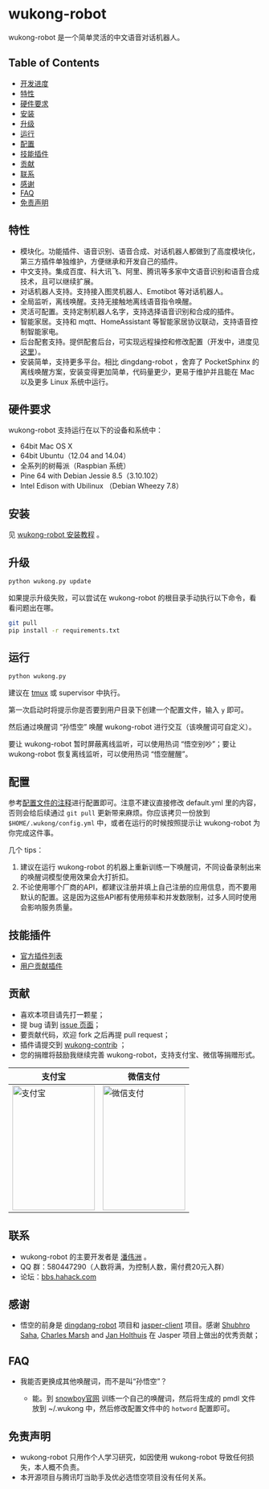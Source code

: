 # wukong-robot

wukong-robot 是一个简单灵活的中文语音对话机器人。

## Table of Contents

* [开发进度](#研发进度)
* [特性](#特性)
* [硬件要求](#硬件要求)
* [安装](#安装)
* [升级](#升级)
* [运行](#运行)
* [配置](#配置)
* [技能插件](#插件)
* [贡献](#贡献)
* [联系](#联系)
* [感谢](#感谢)
* [FAQ](#faq)
* [免责声明](#免责声明)

## 特性

* 模块化。功能插件、语音识别、语音合成、对话机器人都做到了高度模块化，第三方插件单独维护，方便继承和开发自己的插件。
* 中文支持。集成百度、科大讯飞、阿里、腾讯等多家中文语音识别和语音合成技术，且可以继续扩展。
* 对话机器人支持。支持接入图灵机器人、Emotibot 等对话机器人。
* 全局监听，离线唤醒。支持无接触地离线语音指令唤醒。
* 灵活可配置。支持定制机器人名字，支持选择语音识别和合成的插件。
* 智能家居。支持和 mqtt、HomeAssistant 等智能家居协议联动，支持语音控制智能家电。
* 后台配套支持。提供配套后台，可实现远程操控和修改配置（开发中，进度见[这里](https://github.com/wzpan/wukong-robot/wiki/roadmap)）。
* 安装简单，支持更多平台。相比 dingdang-robot ，舍弃了 PocketSphinx 的离线唤醒方案，安装变得更加简单，代码量更少，更易于维护并且能在 Mac 以及更多 Linux 系统中运行。

## 硬件要求 ##

wukong-robot 支持运行在以下的设备和系统中：

* 64bit Mac OS X
* 64bit Ubuntu（12.04 and 14.04）
* 全系列的树莓派（Raspbian 系统）
* Pine 64 with Debian Jessie 8.5（3.10.102）
* Intel Edison with Ubilinux （Debian Wheezy 7.8）

## 安装 ##

见 [wukong-robot 安装教程](https://github.com/wzpan/wukong-robot/wiki/install) 。

## 升级

``` bash
python wukong.py update
```

如果提示升级失败，可以尝试在 wukong-robot 的根目录手动执行以下命令，看看问题出在哪。

``` sh
git pull
pip install -r requirements.txt
```

## 运行 ##

``` bash
python wukong.py
```

建议在 [tmux](http://blog.jobbole.com/87278/) 或 supervisor 中执行。

第一次启动时将提示你是否要到用户目录下创建一个配置文件，输入 `y` 即可。

然后通过唤醒词 “孙悟空” 唤醒 wukong-robot 进行交互（该唤醒词可自定义）。

要让 wukong-robot 暂时屏蔽离线监听，可以使用热词 “悟空别吵”；要让 wukong-robot 恢复离线监听，可以使用热词 “悟空醒醒”。

## 配置 ##

参考[配置文件的注释](https://github.com/wzpan/wukong-robot/blob/master/static/default.yml)进行配置即可。注意不建议直接修改 default.yml 里的内容，否则会给后续通过 `git pull` 更新带来麻烦。你应该拷贝一份放到 `$HOME/.wukong/config.yml` 中，或者在运行的时候按照提示让 wukong-robot 为你完成这件事。

几个 tips：

1. 建议在运行 wukong-robot 的机器上重新训练一下唤醒词，不同设备录制出来的唤醒词模型使用效果会大打折扣。
2. 不论使用哪个厂商的API，都建议注册并填上自己注册的应用信息，而不要用默认的配置。这是因为这些API都有使用频率和并发数限制，过多人同时使用会影响服务质量。

## 技能插件 ##

* [官方插件列表](https://github.com/wzpan/wukong-robot/wiki/plugins)
* [用户贡献插件](https://github.com/wzpan/wukong-contrib)

## 贡献

* 喜欢本项目请先打一颗星；
* 提 bug 请到 [issue 页面](https://github.com/wzpan/wukong-robot/issues)；
* 要贡献代码，欢迎 fork 之后再提 pull request；
* 插件请提交到 [wukong-contrib](https://github.com/wzpan/wukong-contrib) ；
* 您的捐赠将鼓励我继续完善 wukong-robot，支持支付宝、微信等捐赠形式。

| 支付宝 | 微信支付 |
| ------ | --------- |
| <img src="http://hahack.com/images/misc/alipay.png" height="248px" width="164px" title="支付宝" style="display:inherit;"/> | <img src="http://hahack.com/images/misc/wechatpay.jpeg" height="248px" width="164px" title="微信支付" style="display:inherit;"/> |


## 联系

* wukong-robot 的主要开发者是 [潘伟洲](http://hahack.com) 。
* QQ 群：580447290（人数将满，为控制人数，需付费20元入群）
* 论坛：[bbs.hahack.com](http://bbs.hahack.com)

## 感谢

* 悟空的前身是 [dingdang-robot](https://github.com/dingdang-robot/dingdang-robot) 项目和 [jasper-client](https://github.com/jasperproject/jasper-client) 项目。感谢 [Shubhro Saha](http://www.shubhro.com/), [Charles Marsh](http://www.crmarsh.com/) and [Jan Holthuis](http://homepage.ruhr-uni-bochum.de/Jan.Holthuis/) 在 Jasper 项目上做出的优秀贡献；

## FAQ

- 我能否更换成其他唤醒词，而不是叫“孙悟空”？

  - 能。到 [snowboy官网](http://snowboy.kitt.ai/) 训练一个自己的唤醒词，然后将生成的 pmdl 文件放到 ~/.wukong 中，然后修改配置文件中的 `hotword` 配置即可。

## 免责声明

* wukong-robot 只用作个人学习研究，如因使用 wukong-robot 导致任何损失，本人概不负责。
* 本开源项目与腾讯叮当助手及优必选悟空项目没有任何关系。
